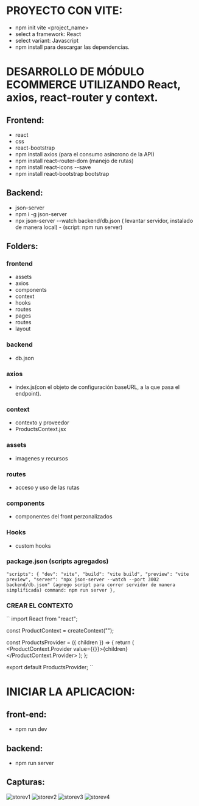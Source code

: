 
# PROYECTO CON VITE:
- npm init vite  <project_name>
- select a framework: React
- select variant: Javascript
- npm install para descargar las dependencias.



# DESARROLLO DE  MÓDULO  ECOMMERCE UTILIZANDO React, axios, react-router y context.

## Frontend:
- react 
- css
- react-bootstrap
- npm install axios (para el consumo asíncrono de la API)
- npm install react-router-dom (manejo de rutas)
- npm install react-icons --save
- npm install react-bootstrap bootstrap

## Backend:
- json-server
- npm i -g json-server
- npx json-server --watch backend/db.json  ( levantar servidor, instalado de manera local) - (script: npm run server)

## Folders:

### frontend
- assets
- axios
- components
- context
- hooks 
- routes
- pages 
- routes
- layout

### backend
- db.json

### axios
- index.js(con el objeto de configuración baseURL, a la que pasa el endpoint).


### context
- contexto y proveedor
- ProductsContext.jsx

### assets
- imagenes y recursos

### routes
- acceso y uso de las rutas 

### components
- componentes del front perzonalizados

### Hooks
- custom hooks


### package.json (scripts agregados)


``
"scripts": {
    "dev": "vite",
    "build": "vite build",
    "preview": "vite preview",
    "server": "npx json-server --watch --port 3002 backend/db.json" (agrego script para correr servidor de manera simplificada) command: npm run server
  },
  ``


### CREAR EL CONTEXTO

``
import React from "react";

const ProductContext = createContext("");

const ProductsProvider = ({ children }) => {
  return (
    <ProductContext.Provider value={{}}>{children}</ProductContext.Provider>
  );
};

export default ProductsProvider;
``




# INICIAR LA APLICACION:

## front-end:

- npm run dev

## backend:
- npm run server


## Capturas: 

![storev1](https://github.com/GuidoSantiagoReta/storeV/assets/46303885/ce88106b-856b-49c0-adc0-613f2d43e71c)
![storev2](https://github.com/GuidoSantiagoReta/storeV/assets/46303885/3732a6c0-2b8e-42ae-8b11-51dcf19cc510)
![storev3](https://github.com/GuidoSantiagoReta/storeV/assets/46303885/196c8b8d-2a12-4307-b81c-af8ce4f3e7b9)
![storev4](https://github.com/GuidoSantiagoReta/storeV/assets/46303885/ae438a7b-85da-490e-9726-ad189a2e4d6b)






